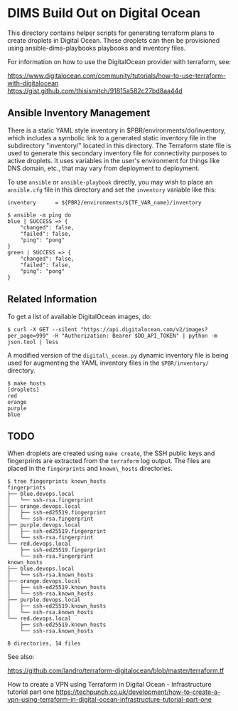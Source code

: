 DIMS Build Out on Digital Ocean
===============================

This directory contains helper scripts for generating terraform plans to
create droplets in Digital Ocean. These droplets can then be provisioned
using ansible-dims-playbooks playbooks and inventory files.

For information on how to use the DigitalOcean provider with terraform,
see:

  https://www.digitalocean.com/community/tutorials/how-to-use-terraform-with-digitalocean
  https://gist.github.com/thisismitch/91815a582c27bd8aa44d


Ansible Inventory Management
----------------------------

There is a static YAML style inventory in $PBR/environments/do/inventory, which
includes a symbolic link to a generated static inventory file in the
subdirectory "inventory/" located in this directory.  The Terraform
state file is used to generate this secondary inventory file for
connectivity purposes to active droplets. It uses variables in
the user's environment for things like DNS domain, etc., that may
vary from deployment to deployment.

To use `ansible` or `ansible-playbook` directly, you may wish to place
an `ansible.cfg` file in this directory and set the `inventory` variable
like this:

```
inventory      = ${PBR}/environments/${TF_VAR_name}/inventory
```

```
$ ansible -m ping do
blue | SUCCESS => {
    "changed": false,
    "failed": false,
    "ping": "pong"
}
green | SUCCESS => {
    "changed": false,
    "failed": false,
    "ping": "pong"
}
```

Related Information
-------------------

To get a list of available DigitalOcean images, do:


```
$ curl -X GET --silent "https://api.digitalocean.com/v2/images?per_page=999" -H "Authorization: Bearer $DO_API_TOKEN" | python -m json.tool | less
```

A modified version of the `digital\_ocean.py` dynamic inventory file is
being used for augmenting the YAML inventory files in the `$PBR/inventory/`
directory.

```
$ make hosts
[droplets]
red
orange
purple
blue
```

TODO
----

When droplets are created using `make create`, the SSH public keys and fingerprints are
extracted from the `terraform` log output. The files are placed in the
`fingerprints` and `known\_hosts` directories.

```
$ tree fingerprints known_hosts
fingerprints
├── blue.devops.local
│   └── ssh-rsa.fingerprint
├── orange.devops.local
│   ├── ssh-ed25519.fingerprint
│   └── ssh-rsa.fingerprint
├── purple.devops.local
│   ├── ssh-ed25519.fingerprint
│   └── ssh-rsa.fingerprint
└── red.devops.local
    ├── ssh-ed25519.fingerprint
    └── ssh-rsa.fingerprint
known_hosts
├── blue.devops.local
│   └── ssh-rsa.known_hosts
├── orange.devops.local
│   ├── ssh-ed25519.known_hosts
│   └── ssh-rsa.known_hosts
├── purple.devops.local
│   ├── ssh-ed25519.known_hosts
│   └── ssh-rsa.known_hosts
└── red.devops.local
    ├── ssh-ed25519.known_hosts
    └── ssh-rsa.known_hosts

8 directories, 14 files
```

See also:

https://github.com/landro/terraform-digitalocean/blob/master/terraform.tf

How to create a VPN using Terraform in Digital Ocean - Infrastructure tutorial part one
https://techpunch.co.uk/development/how-to-create-a-vpn-using-terraform-in-digital-ocean-infrastructure-tutorial-part-one
